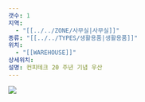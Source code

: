 ```yaml
---
갯수: 1
지역:
  - "[[../../ZONE/사무실|사무실]]"
종류: "[[../../TYPES/생활용품|생활용품]]"
위치:
  - "[[WAREHOUSE]]"
상세위치: 
설명: 컨피테크 20 주년 기념 우산
---
```

![](http://192.168.50.22/images/240821_IMG_0001.jpg)